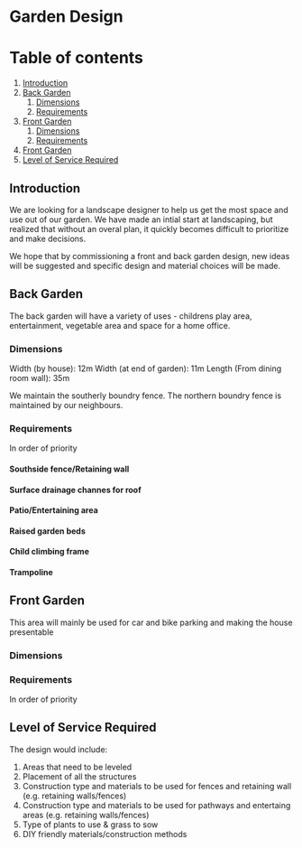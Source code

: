 # Garden Design
# Table of contents
1. [Introduction](#introduction)
2. [Back Garden](#Back)
    1. [Dimensions](#BackDimensions)
    1. [Requirements](#BackRequirements)
3. [Front Garden](#Front)
    1. [Dimensions](#FrontDimensions)
    1. [Requirements](#FrontRequirements)
3. [Front Garden](#Front)
4. [Level of Service Required](#ServiceRequired)    

## Introduction <a name="introduction"></a>
We are looking for a landscape designer to help us get the most space and use out of our garden.  We have made an intial start at landscaping, but realized that without an overal plan, it quickly becomes difficult to prioritize and make decisions.

We hope that by commissioning a front and back garden design, new ideas will be suggested and specific design and material choices will be made.

## Back Garden <a name="Back"></a>
The back garden will have a variety of uses - childrens play area, entertainment, vegetable area and space for a home office.

### Dimensions <a name="BackDimensions"></a>
Width (by house): 12m
Width (at end of garden): 11m
Length (From dining room wall): 35m

We maintain the southerly boundry fence.
The northern boundry fence is maintained by our neighbours.

### Requirements <a name="BackRequirements"></a>
In order of priority

#### Southside fence/Retaining wall
#### Surface drainage channes for roof
#### Patio/Entertaining area
#### Raised garden beds
#### Child climbing frame
#### Trampoline
#### 
#### 
#### 
#### 
#### 
#### 
#### 
#### 
#### 
#### 
#### 
#### 
#### 

## Front Garden <a name="Front"></a>
This area will mainly be used for car and bike parking and making the house presentable

### Dimensions <a name="FrontDimensions"></a>

### Requirements <a name="FrontRequirements"></a>
In order of priority

## Level of Service Required <a name="ServiceRequired"></a>
The design would include:
1. Areas that need to be leveled
2. Placement of all the structures
3. Construction type and materials to be used for fences and retaining wall (e.g. retaining walls/fences)
4. Construction type and materials to be used for pathways and entertaing areas (e.g. retaining walls/fences)
5. Type of plants to use & grass to sow
6. DIY friendly materials/construction methods
